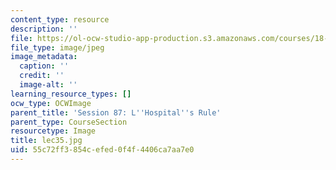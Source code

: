 ```yaml
---
content_type: resource
description: ''
file: https://ol-ocw-studio-app-production.s3.amazonaws.com/courses/18-01sc-single-variable-calculus-fall-2010/55c72ff3854cefed0f4f4406ca7aa7e0_lec35.jpg
file_type: image/jpeg
image_metadata:
  caption: ''
  credit: ''
  image-alt: ''
learning_resource_types: []
ocw_type: OCWImage
parent_title: 'Session 87: L''Hospital''s Rule'
parent_type: CourseSection
resourcetype: Image
title: lec35.jpg
uid: 55c72ff3-854c-efed-0f4f-4406ca7aa7e0
---
```

